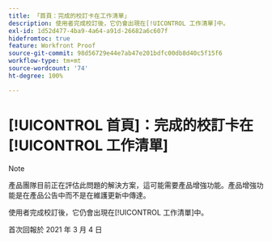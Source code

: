 ```yaml
---
title: 「首頁：完成的校訂卡在工作清單」
description: 使用者完成校訂後，它仍會出現在[!UICONTROL 工作清單]中。
exl-id: 1d52d477-4ba9-4a64-a91d-26682a6c607f
hidefromtoc: true
feature: Workfront Proof
source-git-commit: 98d56729e44e7ab47e201bdfc00db8d40c5f15f6
workflow-type: tm+mt
source-wordcount: '74'
ht-degree: 100%

---
```


# [!UICONTROL 首頁]：完成的校訂卡在[!UICONTROL 工作清單]

<!-- Do not change this note unless told to by Daniel Sipos-->

>[!NOTE]
>
>產品團隊目前正在評估此問題的解決方案，這可能需要產品增強功能。產品增強功能是在產品公告中而不是在維護更新中傳達。

使用者完成校訂後，它仍會出現在[!UICONTROL 工作清單]中。

首次回報於 2021 年 3 月 4 日
